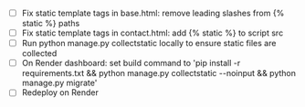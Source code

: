 - [ ] Fix static template tags in base.html: remove leading slashes from {% static %} paths
- [ ] Fix static template tags in contact.html: add {% static %} to script src
- [ ] Run python manage.py collectstatic locally to ensure static files are collected
- [ ] On Render dashboard: set build command to 'pip install -r requirements.txt && python manage.py collectstatic --noinput && python manage.py migrate'
- [ ] Redeploy on Render
